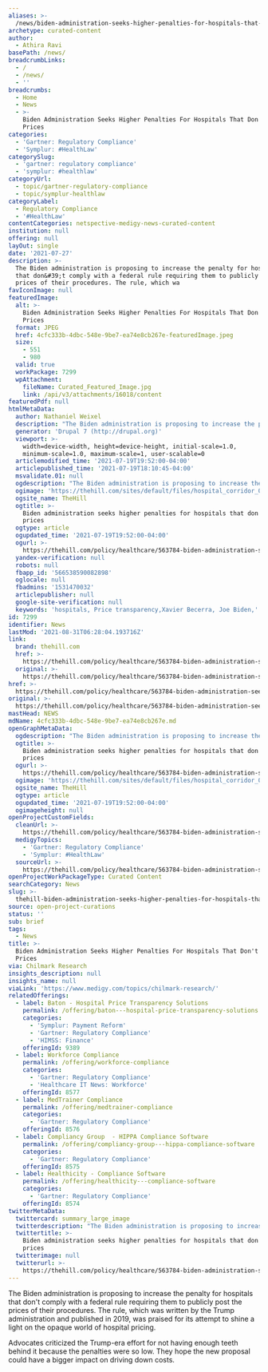 ```yaml
---
aliases: >-
  /news/biden-administration-seeks-higher-penalties-for-hospitals-that-dont-publish-prices
archetype: curated-content
author:
  - Athira Ravi
basePath: /news/
breadcrumbLinks:
  - /
  - /news/
  - ''
breadcrumbs:
  - Home
  - News
  - >-
    Biden Administration Seeks Higher Penalties For Hospitals That Don't Publish
    Prices
categories:
  - 'Gartner: Regulatory Compliance'
  - 'Symplur: #HealthLaw'
categorySlug:
  - 'gartner: regulatory compliance'
  - 'symplur: #healthlaw'
categoryUrl:
  - topic/gartner-regulatory-compliance
  - topic/symplur-healthlaw
categoryLabel:
  - Regulatory Compliance
  - '#HealthLaw'
contentCategories: netspective-medigy-news-curated-content
institution: null
offering: null
layOut: single
date: '2021-07-27'
description: >-
  The Biden administration is proposing to increase the penalty for hospitals
  that don&#39;t comply with a federal rule requiring them to publicly post the
  prices of their procedures. The rule, which wa
favIconImage: null
featuredImage:
  alt: >-
    Biden Administration Seeks Higher Penalties For Hospitals That Don't Publish
    Prices
  format: JPEG
  href: 4cfc333b-4dbc-548e-9be7-ea74e8cb267e-featuredImage.jpeg
  size:
    - 551
    - 980
  valid: true
  workPackage: 7299
  wpAttachment:
    fileName: Curated_Featured_Image.jpg
    link: /api/v3/attachments/16018/content
featuredPdf: null
htmlMetaData:
  author: Nathaniel Weixel
  description: "The Biden administration is proposing to increase the penalty for hospitals that don't comply with a federal rule requiring them to publicly post the prices of their procedures.\_"
  generator: 'Drupal 7 (http://drupal.org)'
  viewport: >-
    width=device-width, height=device-height, initial-scale=1.0,
    minimum-scale=1.0, maximum-scale=1, user-scalable=0
  articlemodified_time: '2021-07-19T19:52:00-04:00'
  articlepublished_time: '2021-07-19T18:10:45-04:00'
  msvalidate.01: null
  ogdescription: "The Biden administration is proposing to increase the penalty for hospitals that don't comply with a federal rule requiring them to publicly post the prices of their procedures.\_"
  ogimage: 'https://thehill.com/sites/default/files/hospital_corridor_01291029_1.jpg'
  ogsite_name: TheHill
  ogtitle: >-
    Biden administration seeks higher penalties for hospitals that don't publish
    prices
  ogtype: article
  ogupdated_time: '2021-07-19T19:52:00-04:00'
  ogurl: >-
    https://thehill.com/policy/healthcare/563784-biden-administration-seeks-higher-penalties-for-hospitals-that-dont-publish
  yandex-verification: null
  robots: null
  fbapp_id: '566538590082898'
  oglocale: null
  fbadmins: '1531470032'
  articlepublisher: null
  google-site-verification: null
  keywords: 'hospitals, Price transparency,Xavier Becerra, Joe Biden,'
id: 7299
identifier: News
lastMod: '2021-08-31T06:28:04.193716Z'
link:
  brand: thehill.com
  href: >-
    https://thehill.com/policy/healthcare/563784-biden-administration-seeks-higher-penalties-for-hospitals-that-dont-publish?rl=1&_hsmi=142459174&_hsenc=p2ANqtz-9E2AdUPzWDIo0EVl90ZZq1Bhe2yGoe_m4m6gYRJpnQZPZpQGBbLw4Q8dg6J78yRg1UHJxPMu2TpjfWtmR5lc2LbNpzP5zK1MAwCNNa2ERKUpvhIcs
  original: >-
    https://thehill.com/policy/healthcare/563784-biden-administration-seeks-higher-penalties-for-hospitals-that-dont-publish?rl=1&_hsmi=142459174&_hsenc=p2ANqtz-9E2AdUPzWDIo0EVl90ZZq1Bhe2yGoe_m4m6gYRJpnQZPZpQGBbLw4Q8dg6J78yRg1UHJxPMu2TpjfWtmR5lc2LbNpzP5zK1MAwCNNa2ERKUpvhIcs
href: >-
  https://thehill.com/policy/healthcare/563784-biden-administration-seeks-higher-penalties-for-hospitals-that-dont-publish?rl=1&_hsmi=142459174&_hsenc=p2ANqtz-9E2AdUPzWDIo0EVl90ZZq1Bhe2yGoe_m4m6gYRJpnQZPZpQGBbLw4Q8dg6J78yRg1UHJxPMu2TpjfWtmR5lc2LbNpzP5zK1MAwCNNa2ERKUpvhIcs
original: >-
  https://thehill.com/policy/healthcare/563784-biden-administration-seeks-higher-penalties-for-hospitals-that-dont-publish?rl=1&_hsmi=142459174&_hsenc=p2ANqtz-9E2AdUPzWDIo0EVl90ZZq1Bhe2yGoe_m4m6gYRJpnQZPZpQGBbLw4Q8dg6J78yRg1UHJxPMu2TpjfWtmR5lc2LbNpzP5zK1MAwCNNa2ERKUpvhIcs
mastHead: NEWS
mdName: 4cfc333b-4dbc-548e-9be7-ea74e8cb267e.md
openGraphMetaData:
  ogdescription: "The Biden administration is proposing to increase the penalty for hospitals that don't comply with a federal rule requiring them to publicly post the prices of their procedures.\_"
  ogtitle: >-
    Biden administration seeks higher penalties for hospitals that don't publish
    prices
  ogurl: >-
    https://thehill.com/policy/healthcare/563784-biden-administration-seeks-higher-penalties-for-hospitals-that-dont-publish
  ogimage: 'https://thehill.com/sites/default/files/hospital_corridor_01291029_1.jpg'
  ogsite_name: TheHill
  ogtype: article
  ogupdated_time: '2021-07-19T19:52:00-04:00'
  ogimageheight: null
openProjectCustomFields:
  cleanUrl: >-
    https://thehill.com/policy/healthcare/563784-biden-administration-seeks-higher-penalties-for-hospitals-that-dont-publish?rl=1&_hsmi=142459174&_hsenc=p2ANqtz-9E2AdUPzWDIo0EVl90ZZq1Bhe2yGoe_m4m6gYRJpnQZPZpQGBbLw4Q8dg6J78yRg1UHJxPMu2TpjfWtmR5lc2LbNpzP5zK1MAwCNNa2ERKUpvhIcs
  medigyTopics:
    - 'Gartner: Regulatory Compliance'
    - 'Symplur: #HealthLaw'
  sourceUrl: >-
    https://thehill.com/policy/healthcare/563784-biden-administration-seeks-higher-penalties-for-hospitals-that-dont-publish?rl=1&_hsmi=142459174&_hsenc=p2ANqtz-9E2AdUPzWDIo0EVl90ZZq1Bhe2yGoe_m4m6gYRJpnQZPZpQGBbLw4Q8dg6J78yRg1UHJxPMu2TpjfWtmR5lc2LbNpzP5zK1MAwCNNa2ERKUpvhIcs
openProjectWorkPackageType: Curated Content
searchCategory: News
slug: >-
  thehill-biden-administration-seeks-higher-penalties-for-hospitals-that-dont-publish-prices
source: open-project-curations
status: ''
sub: brief
tags:
  - News
title: >-
  Biden Administration Seeks Higher Penalties For Hospitals That Don't Publish
  Prices
via: Chilmark Research
insights_description: null
insights_name: null
viaLink: 'https://www.medigy.com/topics/chilmark-research/'
relatedOfferings:
  - label: Baton - Hospital Price Transparency Solutions
    permalink: /offering/baton---hospital-price-transparency-solutions
    categories:
      - 'Symplur: Payment Reform'
      - 'Gartner: Regulatory Compliance'
      - 'HIMSS: Finance'
    offeringId: 9389
  - label: Workforce Compliance
    permalink: /offering/workforce-compliance
    categories:
      - 'Gartner: Regulatory Compliance'
      - 'Healthcare IT News: Workforce'
    offeringId: 8577
  - label: MedTrainer Compliance
    permalink: /offering/medtrainer-compliance
    categories:
      - 'Gartner: Regulatory Compliance'
    offeringId: 8576
  - label: Compliancy Group  - HIPPA Compliance Software
    permalink: /offering/compliancy-group---hippa-compliance-software
    categories:
      - 'Gartner: Regulatory Compliance'
    offeringId: 8575
  - label: Healthicity - Compliance Software
    permalink: /offering/healthicity---compliance-software
    categories:
      - 'Gartner: Regulatory Compliance'
    offeringId: 8574
twitterMetaData:
  twittercard: summary_large_image
  twitterdescription: "The Biden administration is proposing to increase the penalty for hospitals that don't comply with a federal rule requiring them to publicly post the prices of their procedures.\_"
  twittertitle: >-
    Biden administration seeks higher penalties for hospitals that don't publish
    prices
  twitterimage: null
  twitterurl: >-
    https://thehill.com/policy/healthcare/563784-biden-administration-seeks-higher-penalties-for-hospitals-that-dont-publish
---
```

The Biden administration is proposing to increase the penalty for hospitals that don&#39;t comply with a federal rule requiring them to publicly post the prices of their procedures. The rule, which was written by the Trump administration and published in 2019, was praised for its attempt to shine a light on the opaque world of hospital pricing. 

Advocates criticized the Trump-era effort for not having enough teeth behind it because the penalties were so low. They hope the new proposal could have a bigger impact on driving down costs.